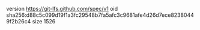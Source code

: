 version https://git-lfs.github.com/spec/v1
oid sha256:d88c5c099d19f1a3fc29548b7fa5afc3c9681afe4d26d7ece82380449f2b26c4
size 1526
